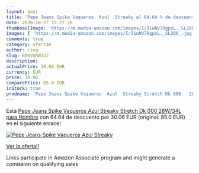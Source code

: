 ```yaml
---
layout: post
title: 'Pepe Jeans Spike Vaqueros  Azul  Streaky al 64.64 % de descuento'
date: 2020-10-27 15:27:26
thumbnailImage: 'https://m.media-amazon.com/images/I/31uNV7RgpsL._SL200_.jpg'
images: [ 'https://m.media-amazon.com/images/I/31uNV7RgpsL._SL200_.jpg' ]
comments: true
category: ofertas
author: ring
slug: B00VURW3Z2
description:
actualPrice: 30.06 EUR
currency: EUR
price: 30.06
comparePrice: 85.0 EUR
inStock: true
prodname: 'Pepe Jeans Spike Vaqueros  Azul  Streaky Stretch Dk 000   28W/34L para Hombre'
---
```


Está [Pepe Jeans Spike Vaqueros  Azul  Streaky Stretch Dk 000   28W/34L para Hombre](https://www.amazon.es/dp/B00VURW3Z2/?tag=tolees-21) con 64.64 de descuento por 30.06 EUR (original: 85.0 EUR) en el siguiente enlace!

[![Pepe Jeans Spike Vaqueros  Azul  Streaky](https://m.media-amazon.com/images/I/31uNV7RgpsL._SL200_.jpg)](https://www.amazon.es/dp/B00VURW3Z2/?tag=tolees-21)

[Ver la oferta!!](https://www.amazon.es/dp/B00VURW3Z2/?tag=tolees-21)

Links participate in Amazon Associate program and might generate a comission on qualifying sales


